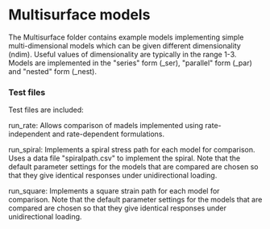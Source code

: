 # Multisurface models
The Multisurface folder contains example models implementing simple multi-dimensional models which can be given 
different dimensionality (ndim). Useful values of dimensionality are typically in the range 1-3. Models are implemented 
in the "series" form (_ser), "parallel" form (_par) and "nested" form (_nest).

### Test files
Test files are included:

run_rate: Allows comparison of madels implemented using rate-independent and rate-dependent formulations.

run_spiral: Implements a spiral stress path for each model for comparison. Uses a data file "spiralpath.csv" to 
implement the spiral. Note that the default parameter settings for the models that are compared are chosen so that 
they give identical responses under unidirectional loading.

run_square: Implements a square strain path for each model for comparison. Note that the default parameter 
settings for the models that are compared are chosen so that they give identical responses under unidirectional loading.
